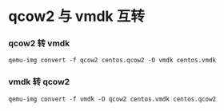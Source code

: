 # qcow2 与 vmdk 互转

### qcow2 转 vmdk
```angular2html
qemu-img convert -f qcow2 centos.qcow2 -O vmdk centos.vmdk
```

### vmdk 转 qcow2

```angular2html
qemu-img convert -f vmdk -O qcow2 centos.vmdk centos.qcow2

```